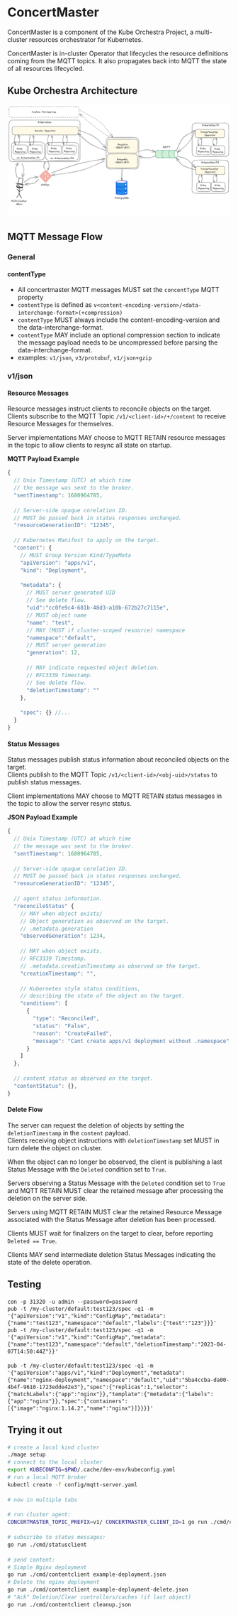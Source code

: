 
# ConcertMaster

ConcertMaster is a component of the Kube Orchestra Project, a multi-cluster resources orchestrator for Kubernetes.

ConcertMaster is in-cluster Operator that lifecycles the resource definitions coming from the MQTT topics. It also propagates back into MQTT the state of all resources lifecycled.

## Kube Orchestra Architecture

![Kube Orchestra Architecture](./architecture.png)

## MQTT Message Flow

### General

#### contentType

- All concertmaster MQTT messages MUST set the `concentType` MQTT property
- `contentType` is defined as `v<content-encoding-version>/<data-interchange-format>(+compression)`
- `contentType` MUST always include the content-encoding-version and the data-interchange-format.
- `contentType` MAY include an optional compression section to indicate the message payload needs to be uncompressed before parsing the data-interchange-format.
- examples: `v1/json`, `v3/protobuf`, `v1/json+gzip`

### v1/json

#### Resource Messages

Resource messages instruct clients to reconcile objects on the target.\
Clients subscribe to the MQTT Topic `/v1/<client-id>/+/content` to receive Resource Messages for themselves.

Server implementations MAY choose to MQTT RETAIN resource messages in the topic to allow clients to resync all state on startup.

**MQTT Payload Example**
```js
{
  // Unix Timestamp (UTC) at which time
  // the message was sent to the broker.
  "sentTimestamp": 1680964785,

  // Server-side opaque corelation ID.
  // MUST be passed back in status responses unchanged.
  "resourceGenerationID": "12345",

  // Kubernetes Manifest to apply on the target.
  "content": {
    // MUST Group Version Kind/TypeMeta
    "apiVersion": "apps/v1",
    "kind": "Deployment",

    "metadata": {
      // MUST server generated UID
      // See delete flow.
      "uid":"cc0fe9c4-681b-48d3-a10b-672b27c7115e",
      // MUST object name
      "name": "test",
      // MAY (MUST if cluster-scoped resource) namespace
      "namespace":"default",
      // MUST server generation
      "generation": 12,

      // MAY indicate requested object deletion.
      // RFC3339 Timestamp.
      // See delete flow.
      "deletionTimestamp": ""
    },

    "spec": {} //...
  }
}
```

#### Status Messages

Status messages publish status information about reconciled objects on the target.\
Clients publish to the MQTT Topic `/v1/<client-id>/<obj-uid>/status` to publish status messages.

Client implementations MAY choose to MQTT RETAIN status messages in the topic to allow the server resync status.

**JSON Payload Example**
```js
{
  // Unix Timestamp (UTC) at which time
  // the message was sent to the broker.
  "sentTimestamp": 1680964785,

  // Server-side opaque corelation ID.
  // MUST be passed back in status responses unchanged.
  "resourceGenerationID": "12345",

  // agent status information.
  "reconcileStatus" {
    // MAY when object exists/
    // Object generation as observed on the target.
    // .metadata.generation
    "observedGeneration": 1234,

    // MAY when object exists.
    // RFC3339 Timestamp.
    // .metadata.creationTimestamp as observed on the target.
    "creationTimestamp": "",

    // Kubernetes style status conditions,
    // describing the state of the object on the target.
    "conditions": [
      {
        "type": "Reconciled",
        "status": "False",
        "reason": "CreateFailed",
        "message": "Cant create apps/v1 deployment without .namespace"
      }
    ]
  },

  // content status as observed on the target.
  "contentStatus": {},
}
```

#### Delete Flow

The server can request the deletion of objects by setting the `deletionTimestamp` in the `content` payload. \
Clients receiving object instructions with `deletionTimestamp` set MUST in turn delete the object on cluster.

When the object can no longer be observed, the client is publishing a last Status Message with the `Deleted` condition set to `True`.

Servers observing a Status Message with the `Deleted` condition set to `True` and MQTT RETAIN MUST clear the retained message after processing the deletion on the server side.

Servers using MQTT RETAIN MUST clear the retained Resource Message associated with the Status Message after deletion has been processed.

Clients MUST wait for finalizers on the target to clear, before reporting `Deleted == True`.

Clients MAY send intermediate deletion Status Messages indicating the state of the delete operation.

## Testing

```
con -p 31320 -u admin --password=password
pub -t /my-cluster/default:test123/spec -q1 -m '{"apiVersion":"v1","kind":"ConfigMap","metadata":{"name":"test123","namespace":"default","labels":{"test":"123"}}}'
pub -t /my-cluster/default:test123/spec -q1 -m '{"apiVersion":"v1","kind":"ConfigMap","metadata":{"name":"test123","namespace":"default","deletionTimestamp":"2023-04-07T14:50:44Z"}}'

pub -t /my-cluster/default:test123/spec -q1 -m '{"apiVersion":"apps/v1","kind":"Deployment","metadata":{"name":"nginx-deployment","namespace":"default","uid":"5ba4ccba-da00-4b4f-9610-1723edde42e3"},"spec":{"replicas":1,"selector":{"matchLabels":{"app":"nginx"}},"template":{"metadata":{"labels":{"app":"nginx"}},"spec":{"containers":[{"image":"nginx:1.14.2","name":"nginx"}]}}}}'
```

## Trying it out

```sh
# create a local kind cluster
./mage setup
# connect to the local cluster
export KUBECONFIG=$PWD/.cache/dev-env/kubeconfig.yaml
# run a local MQTT broker
kubectl create -f config/mqtt-server.yaml

# now in multiple tabs

# run cluster agent:
CONCERTMASTER_TOPIC_PREFIX=v1/ CONCERTMASTER_CLIENT_ID=1 go run ./cmd/concertmaster

# subscribe to status messages:
go run ./cmd/statusclient

# send content:
# Simple Nginx deployment
go run ./cmd/contentclient example-deployment.json
# Delete the nginx deployment
go run ./cmd/contentclient example-deployment-delete.json
# "Ack" Deletion/Clear controllers/caches (if last object)
go run ./cmd/contentclient cleanup.json
```
